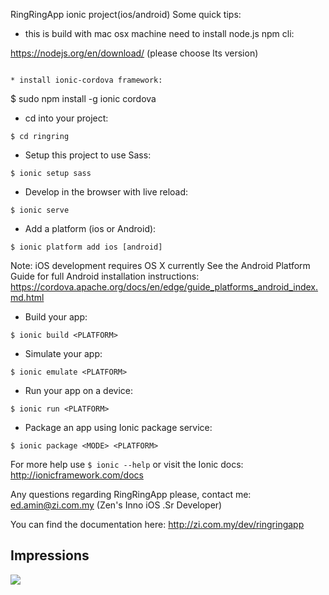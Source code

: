 RingRingApp ionic project(ios/android) Some quick tips:

* this is build with mac osx machine need to install node.js npm cli:

https://nodejs.org/en/download/ (please choose lts version)
```

* install ionic-cordova framework:
```
$ sudo npm install -g ionic cordova

* cd into your project:
```
$ cd ringring
```

* Setup this project to use Sass:
```
$ ionic setup sass
```

* Develop in the browser with live reload:
```
$ ionic serve
```

* Add a platform (ios or Android):
```
$ ionic platform add ios [android]
```

Note: iOS development requires OS X currently
See the Android Platform Guide for full Android installation instructions:
https://cordova.apache.org/docs/en/edge/guide_platforms_android_index.md.html

* Build your app:
```
$ ionic build <PLATFORM>
```

* Simulate your app:
```
$ ionic emulate <PLATFORM>
```

* Run your app on a device:
```
$ ionic run <PLATFORM>
```

* Package an app using Ionic package service:
```
$ ionic package <MODE> <PLATFORM>
```

For more help use ```$ ionic --help``` or visit the Ionic docs: http://ionicframework.com/docs

Any questions regarding RingRingApp please,
contact me: ed.amin@zi.com.my (Zen's Inno iOS .Sr Developer)

You can find the documentation here: http://zi.com.my/dev/ringringapp

## Impressions

<img src="https://github.com/ecma73/Ring2xApp/blob/master/www/img/cli.png">
